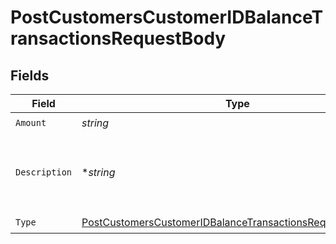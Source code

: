 # PostCustomersCustomerIDBalanceTransactionsRequestBody


## Fields

| Field                                                                                                                                             | Type                                                                                                                                              | Required                                                                                                                                          | Description                                                                                                                                       | Example                                                                                                                                           |
| ------------------------------------------------------------------------------------------------------------------------------------------------- | ------------------------------------------------------------------------------------------------------------------------------------------------- | ------------------------------------------------------------------------------------------------------------------------------------------------- | ------------------------------------------------------------------------------------------------------------------------------------------------- | ------------------------------------------------------------------------------------------------------------------------------------------------- |
| `Amount`                                                                                                                                          | *string*                                                                                                                                          | :heavy_check_mark:                                                                                                                                | N/A                                                                                                                                               | 1.00                                                                                                                                              |
| `Description`                                                                                                                                     | **string*                                                                                                                                         | :heavy_minus_sign:                                                                                                                                | An optional description that can be specified around this entry.                                                                                  |                                                                                                                                                   |
| `Type`                                                                                                                                            | [PostCustomersCustomerIDBalanceTransactionsRequestBodyType](../../models/operations/postcustomerscustomeridbalancetransactionsrequestbodytype.md) | :heavy_check_mark:                                                                                                                                | N/A                                                                                                                                               |                                                                                                                                                   |